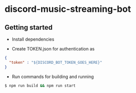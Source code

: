 # discord-music-streaming-bot

## Getting started

- Install dependencies

- Create TOKEN.json for authentication as

```json
{
  "token" : "${DISCORD_BOT_TOKEN_GOES_HERE}"
}
```

- Run commands for building and running

```sh
$ npm run build && npm run start
```
